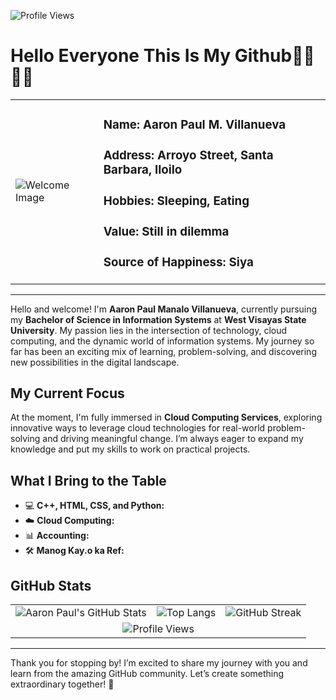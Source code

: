 ![Profile Views](https://komarev.com/ghpvc/?username=Aaron1231231233123&color=brightgreen)
# Hello Everyone This Is My Github💓🥹🥹💓

<table border="0px">
  <tr>
    <td>
      <img src="https://via.placeholder.com/300" alt="Welcome Image"/>
    </td>
    <td>
      <strong><h3>Name:</strong> Aaron Paul M. Villanueva</h3>
      <strong><h3>Address:</strong> Arroyo Street, Santa Barbara, Iloilo</h3>
      <strong><h3>Hobbies:</strong> Sleeping, Eating</h3>
      <strong><h3>Value:</strong> Still in dilemma</h3>
      <strong><h3>Source of Happiness:</strong> Siya</h3>
    </td>
  </tr>
</table>

---

Hello and welcome! I'm **Aaron Paul Manalo Villanueva**, currently pursuing my **Bachelor of Science in Information Systems** at **West Visayas State University**. My passion lies in the intersection of technology, cloud computing, and the dynamic world of information systems. My journey so far has been an exciting mix of learning, problem-solving, and discovering new possibilities in the digital landscape.

## My Current Focus
At the moment, I'm fully immersed in **Cloud Computing Services**, exploring innovative ways to leverage cloud technologies for real-world problem-solving and driving meaningful change. I’m always eager to expand my knowledge and put my skills to work on practical projects.

## What I Bring to the Table
- 💻 **C++, HTML, CSS, and Python:**
- ☁️ **Cloud Computing:** 
- 📊 **Accounting:**
- 🛠️ **Manog Kay.o ka Ref:** 


## GitHub Stats 
<table border="0px">
  <tr>
    <td><img src="https://github-readme-stats.vercel.app/api?username=Aaron1231231233123&show_icons=true&theme=radical" alt="Aaron Paul's GitHub Stats"/></td>
    <td><img src="https://github-readme-stats.vercel.app/api/top-langs/?username=Aaron1231231233123&layout=compact&theme=radical" alt="Top Langs"/></td>
    <td><img src="http://github-readme-streak-stats.herokuapp.com?user=Aaron1231231233123&theme=radical" alt="GitHub Streak"/></td>
  </tr>
  <tr>
    <td colspan="3" align="center"><img src="https://komarev.com/ghpvc/?username=Aaron1231231233123&color=brightgreen" alt="Profile Views"/></td>
  </tr>
</table>


---

Thank you for stopping by! I’m excited to share my journey with you and learn from the amazing GitHub community. Let’s create something extraordinary together! 🌟
